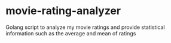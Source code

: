# movie-rating-analyzer
Golang script to analyze my movie ratings and provide statistical information such as the average and mean of ratings

